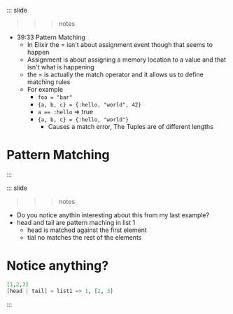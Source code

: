 
::: slide

>>> notes

- 39:33 Pattern Matching
  - In Elixir the = isn't about assignment event though that seems to happen
  - Assignment is about assigning a memory location to a value and that isn't what is happening
  - the = is actually the match operator and it allows us to define matching rules
  - For example
    - ```foo = "bar"```
    - ```{a, b, c} = {:hello, "world", 42}```
    - ```a == :hello``` => true
    - ```{a, b, c} = {:hello, "world"}```
      - Causes a match error, The Tuples are of different lengths

>>>

# Pattern Matching

:::

::: slide

>>> notes

- Do you notice anythin interesting about this from my last example?
- head and tail are pattern maching in list 1
  - head is matched against the first element
  - tial no matches the rest of the elements

>>>

# Notice anything?

```elixir
[1,2,3]
[head | tail] = list1 => 1, [2, 3]
```

:::

